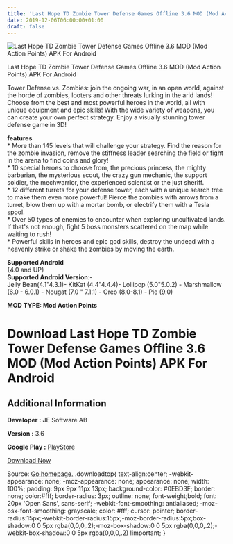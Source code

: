 ```yaml
---
title: 'Last Hope TD Zombie Tower Defense Games Offline 3.6 MOD (Mod Action Points) APK For Android'
date: 2019-12-06T06:00:00+01:00
draft: false
---
```


![Last Hope TD Zombie Tower Defense Games Offline 3.6 MOD (Mod Action Points) APK For Android](https://i1.wp.com/apkhome.net/wp-content/uploads/2019/12/Last-Hope-TD-Zombie-Tower-Defense-Games-Offline.png "Last Hope TD Zombie Tower Defense Games Offline 3.6 MOD (Mod Action Points) APK For Android")

  

Last Hope TD Zombie Tower Defense Games Offline 3.6 MOD (Mod Action Points) APK For Android

Tower Defense vs. Zombies: join the ongoing war, in an open world, against the horde of zombies, looters and other threats lurking in the arid lands! Choose from the best and most powerful heroes in the world, all with unique equipment and epic skills! With the wide variety of weapons, you can create your own perfect strategy. Enjoy a visually stunning tower defense game in 3D!

**features**  
\* More than 145 levels that will challenge your strategy. Find the reason for the zombie invasion, remove the stiffness leader searching the field or fight in the arena to find coins and glory!  
\* 10 special heroes to choose from, the precious princess, the mighty barbarian, the mysterious scout, the crazy gun mechanic, the support soldier, the mechwarrior, the experienced scientist or the just sheriff.  
\* 12 different turrets for your defense tower, each with a unique search tree to make them even more powerful! Pierce the zombies with arrows from a turret, blow them up with a mortar bomb, or electrify them with a Tesla spool.  
\* Over 50 types of enemies to encounter when exploring uncultivated lands. If that's not enough, fight 5 boss monsters scattered on the map while waiting to rush!  
\* Powerful skills in heroes and epic god skills, destroy the undead with a heavenly strike or shake the zombies by moving the earth.

**Supported Android**  
{4.0 and UP}  
**Supported Android Version**:-  
Jelly Bean(4.1"4.3.1)- KitKat (4.4"4.4.4)- Lollipop (5.0"5.0.2) - Marshmallow (6.0 - 6.0.1) - Nougat (7.0 " 7.1.1) - Oreo (8.0-8.1) - Pie (9.0)

**MOD TYPE: Mod Action Points**

Download Last Hope TD Zombie Tower Defense Games Offline 3.6 MOD (Mod Action Points) APK For Android
====================================================================================================

Additional Information
----------------------

**Developer :** JE Software AB

**Version :** 3.6

**Google Play :** [PlayStore](https://play.google.com/store/apps/details?id=com.JESoftware.LastHopeTD)

  

[Download Now](https://store4app.co/post/last-hope-td-zombie-tower-defense-games-offline-3-6-mod-mod-action-points-apk-for-android_1575300945)

  
Source: [Go homepage.](https://store4app.co/post/last-hope-td-zombie-tower-defense-games-offline-3-6-mod-mod-action-points-apk-for-android_1575300945) .downloadtop{ text-align:center; -webkit-appearance: none; -moz-appearance: none; appearance: none; width: 100%; padding: 9px 9px 11px 13px; background-color: #0EBD3F; border: none; color:#fff; border-radius: 3px; outline: none; font-weight;bold; font: 20px 'Open Sans', sans-serif; -webkit-font-smoothing: antialiased; -moz-osx-font-smoothing: grayscale; color: #fff; cursor: pointer; border-radius:15px;-webkit-border-radius:15px;-moz-border-radius:5px;box-shadow:0 0 5px rgba(0,0,0,.2);-moz-box-shadow:0 0 5px rgba(0,0,0,.2);-webkit-box-shadow:0 0 5px rgba(0,0,0,.2) !important; }